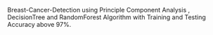Breast-Cancer-Detection using Principle Component Analysis , DecisionTree and RandomForest Algorithm with Training and Testing Accuracy above 97%.
